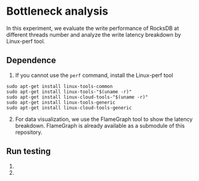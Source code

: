 # Bottleneck analysis
In this experiment, we evaluate the write performance of RocksDB at different threads number and analyze the write latency breakdown by Linux-perf tool.

## Dependence

1. If you cannot use the `perf` command, install the Linux-perf tool  
```
sudo apt-get install linux-tools-common
sudo apt-get install linux-tools-"$(uname -r)"
sudo apt-get install linux-cloud-tools-"$(uname -r)"
sudo apt-get install linux-tools-generic
sudo apt-get install linux-cloud-tools-generic
```

2. For data visualization, we use the FlameGraph tool to show the latency breakdown. FlameGraph is already available as a submodule of this repository.

## Run testing

1. 

2. 